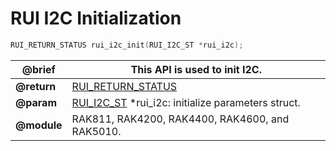 # RUI I2C Initialization

```c
RUI_RETURN_STATUS rui_i2c_init(RUI_I2C_ST *rui_i2c);
```

| **@brief**  | This API is used to init I2C.                                                                                                                              |
| ----------- | ---------------------------------------------------------------------------------------------------------------------------------------------------------- |
| **@return** | [RUI_RETURN_STATUS](https://doc.rakwireless.com/developer-tools/developer-tools/getting-started#rui_return_status)                                         |
| **@param**  | [RUI_I2C_ST](https://doc.rakwireless.com/developer-tools/developer-tools/rui-interface-general-format#rui_i2c_st) \*rui_i2c: initialize parameters struct. |
| **@module** | RAK811, RAK4200, RAK4400, RAK4600, and RAK5010.                                                                                                            |
